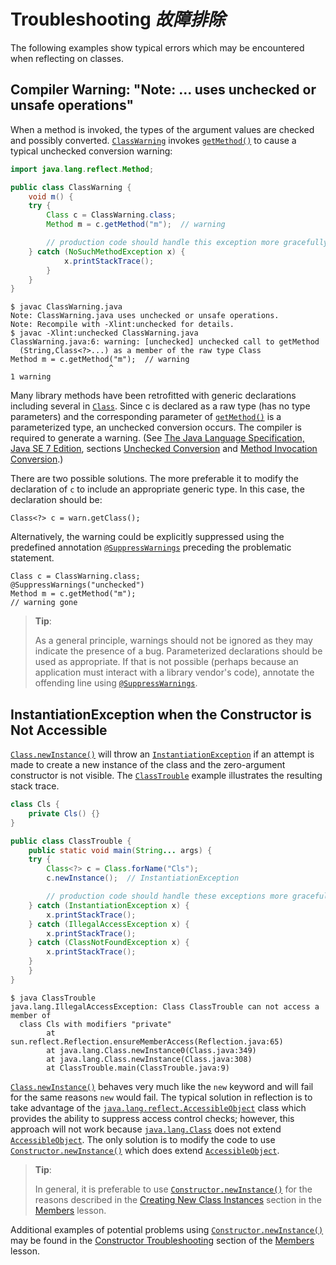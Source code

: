 # Troubleshooting _故障排除_


The following examples show typical errors which may be encountered when reflecting on classes.


## Compiler Warning: "Note: ... uses unchecked or unsafe operations"


When a method is invoked, the types of the argument values are checked and possibly converted. 
[`ClassWarning`]() invokes [`getMethod()`]() to cause a typical unchecked conversion warning:


```java
import java.lang.reflect.Method;

public class ClassWarning {
    void m() {
	try {
	    Class c = ClassWarning.class;
	    Method m = c.getMethod("m");  // warning

        // production code should handle this exception more gracefully
	} catch (NoSuchMethodException x) {
    	    x.printStackTrace();
    	}
    }
}
```


```text
$ javac ClassWarning.java
Note: ClassWarning.java uses unchecked or unsafe operations.
Note: Recompile with -Xlint:unchecked for details.
$ javac -Xlint:unchecked ClassWarning.java
ClassWarning.java:6: warning: [unchecked] unchecked call to getMethod
  (String,Class<?>...) as a member of the raw type Class
Method m = c.getMethod("m");  // warning
                      ^
1 warning
```


Many library methods have been retrofitted with generic declarations including several in [`Class`](). 
Since c is declared as a raw type (has no type parameters) and the corresponding parameter of [`getMethod()`]() is a parameterized type, an unchecked conversion occurs. 
The compiler is required to generate a warning. 
(See [The Java Language Specification, Java SE 7 Edition](), sections [Unchecked Conversion]() and [Method Invocation Conversion]().)


There are two possible solutions. 
The more preferable it to modify the declaration of `c` to include an appropriate generic type. 
In this case, the declaration should be:


`Class<?> c = warn.getClass();`


Alternatively, the warning could be explicitly suppressed using the predefined annotation [`@SuppressWarnings`]() preceding the problematic statement.


```text
Class c = ClassWarning.class;
@SuppressWarnings("unchecked")
Method m = c.getMethod("m");  
// warning gone
```


> **Tip**:
> 
> As a general principle, warnings should not be ignored as they may indicate the presence of a bug. 
> Parameterized declarations should be used as appropriate. 
> If that is not possible (perhaps because an application must interact with a library vendor's code), annotate the offending line using [`@SuppressWarnings`](). 


## InstantiationException when the Constructor is Not Accessible


[`Class.newInstance()`]() will throw an [`InstantiationException`]() if an attempt is made to create a new instance of the class and the zero-argument constructor is not visible. 
The [`ClassTrouble`]() example illustrates the resulting stack trace.


```java
class Cls {
    private Cls() {}
}

public class ClassTrouble {
    public static void main(String... args) {
	try {
	    Class<?> c = Class.forName("Cls");
	    c.newInstance();  // InstantiationException

        // production code should handle these exceptions more gracefully
	} catch (InstantiationException x) {
	    x.printStackTrace();
	} catch (IllegalAccessException x) {
	    x.printStackTrace();
	} catch (ClassNotFoundException x) {
	    x.printStackTrace();
	}
    }
}
```


```text
$ java ClassTrouble
java.lang.IllegalAccessException: Class ClassTrouble can not access a member of
  class Cls with modifiers "private"
        at sun.reflect.Reflection.ensureMemberAccess(Reflection.java:65)
        at java.lang.Class.newInstance0(Class.java:349)
        at java.lang.Class.newInstance(Class.java:308)
        at ClassTrouble.main(ClassTrouble.java:9)
```


[`Class.newInstance()`]() behaves very much like the `new` keyword and will fail for the same reasons `new` would fail. 
The typical solution in reflection is to take advantage of the [`java.lang.reflect.AccessibleObject`]() class which provides the ability to suppress access control checks; however, this approach will not work because [`java.lang.Class`]() does not extend [`AccessibleObject`](). 
The only solution is to modify the code to use [`Constructor.newInstance()`]() which does extend [`AccessibleObject`]().


> **Tip**:
> 
> In general, it is preferable to use [`Constructor.newInstance()`]() for the reasons described in the [Creating New Class Instances]() section in the [Members]() lesson. 


Additional examples of potential problems using [`Constructor.newInstance()`]() may be found in the [Constructor Troubleshooting]() section of the [Members]() lesson.
